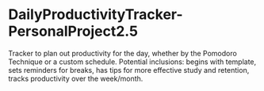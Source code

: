 # DailyProductivityTracker-PersonalProject2.5
Tracker to plan out productivity for the day, whether by the Pomodoro Technique or a custom schedule. Potential inclusions: begins with template, sets reminders for breaks, has tips for more effective study and retention, tracks productivity over the week/month.
